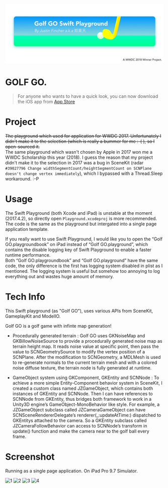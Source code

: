 ![Banner](https://raw.githubusercontent.com/JustinFincher/WWDC-17-Scholarship-Project/master/Screenshot/Banner.jpg)
# GOLF GO.

> For anyone who wants to have a quick look, you can now download the iOS app from [App Store](https://itunes.apple.com/cn/app/golf-go-scholarship-edition/id1380656648?mt=8)

# Project
~~The playground which used for application for WWDC 2017. Unfortunately I didn't make it to the selection (which is really a bummer for me :-( ), so I open-sourced it.~~  
The same playground which wasn't chosen by Apple in 2017 won me a WWDC Scholarship this year (2018). I guess the reason that my project didn't make it to the selection in 2017 was a bug in SceneKit (radar `#39027796 Change widthSegmentCount/heightSegmentCount on SCNPlane doesn't change vertex immediately`), which I bypassed with a Thread.Sleep workaround. :-P

# Usage 
The Swift Playground (both Xcode and iPad) is unstable at the moment (2017.4.2), so directly open `Playground.xcodeproj` is more recommended. The code is the same as the playground but intergated into a single page application template.  

If you really want to use Swift Playground, I would like you to open the “Golf GO.playgroundbook” on iPad instead of “Golf GO.playground”, which contains the disable logging key of Swift Playground to enable a faster runtime performance.  
Both “Golf GO.playgroundbook” and “Golf GO.playground” have the same code, the only difference is the first has logging system disabled in plist as I mentioned. The logging system is useful but somehow too annoying to log everything out and wastes huge amount of memory.  


# Tech Info  
This Swift playground (as "Golf GO"), uses various APIs from SceneKit, GameplayKit and ModelIO.  

Golf GO is a golf game with infinte map generation!

- Procedurally generated terrain : Golf GO uses GKNoiseMap and GKBillowNoiseSource to provide a procedurally generated noise map as terrain height map. It reads noise value at specific point, then pass the value to SCNGeometrySource to modify the vertex position of a SCNPlane. After the modification to SCNGeometry, a MDLMesh is used to re-generate normals to the current terrain mesh and with a colored noise diffuse texture, the terrain node is fully generated at runtime.  

- GameObject system using GKComponent, GKEntity and SCNNode : To achieve a more simple Entity-Component behavior system in SceneKit, I created a custom class named JZGameObject, which contains both instances of GKEntity and SCNNode. Then I can have references to SCNNode from GKEntity, thus bridges both framework to work in a Unity3D engine’s GameObject-MonoBehavior like style. For example, a JZGameObject subclass called JZCameraGameObject can have SCNSceneRendererDelegate’s renderer(_:updateAtTime:) dispatched to GKEntitys attached to the camera. So a GKEntity subclass called JZCameraFollowBehavior can access to SCNNode’s transform in update() function and make the camera near to the golf ball every frame.  

# Screenshot

Running as a single page application. On iPad Pro 9.7 Simulator.

![1](https://raw.githubusercontent.com/JustinFincher/WWDC-18-Scholarship-Project/master/Screenshot/1.jpg)
![2](https://raw.githubusercontent.com/JustinFincher/WWDC-18-Scholarship-Project/master/Screenshot/2.jpg)
![3](https://raw.githubusercontent.com/JustinFincher/WWDC-18-Scholarship-Project/master/Screenshot/3.jpg)
![4](https://raw.githubusercontent.com/JustinFincher/WWDC-18-Scholarship-Project/master/Screenshot/4.jpg)


